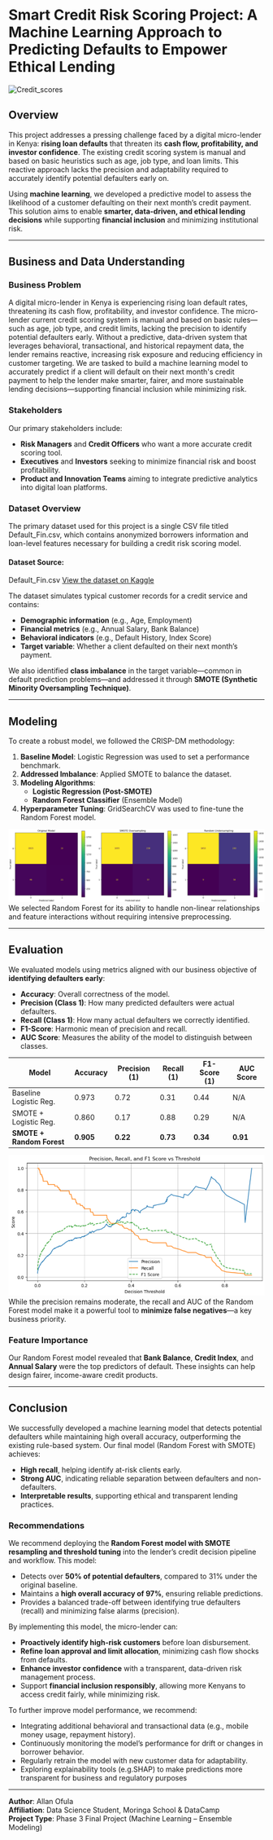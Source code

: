 # Smart Credit Risk Scoring Project: A Machine Learning Approach to Predicting Defaults to Empower Ethical Lending
![Credit_scores](image/Credit_scors.png)

## Overview

This project addresses a pressing challenge faced by a digital micro-lender in Kenya: **rising loan defaults** that threaten its **cash flow, profitability, and investor confidence**. The existing credit scoring system is manual and based on basic heuristics such as age, job type, and loan limits. This reactive approach lacks the precision and adaptability required to accurately identify potential defaulters early on.

Using **machine learning**, we developed a predictive model to assess the likelihood of a customer defaulting on their next month’s credit payment. This solution aims to enable **smarter, data-driven, and ethical lending decisions** while supporting **financial inclusion** and minimizing institutional risk.

---

## Business and Data Understanding

### Business Problem
A digital micro-lender in Kenya is experiencing rising loan default rates, threatening its cash flow, profitability, and investor confidence. The micro-lender current credit scoring system is manual and based on basic rules—such as age, job type, and credit limits, lacking the precision to identify potential defaulters early. Without a predictive, data-driven system that leverages behavioral, transactional, and historical repayment data, the lender remains reactive, increasing risk exposure and reducing efficiency in customer targeting. We are tasked to build a machine learning model to accurately predict if a client will default on their next month's credit payment to help the lender make smarter, fairer, and more sustainable lending decisions—supporting financial inclusion while minimizing risk.

### Stakeholders
Our primary stakeholders include:
- **Risk Managers** and **Credit Officers** who want a more accurate credit scoring tool.
- **Executives** and **Investors** seeking to minimize financial risk and boost profitability.
- **Product and Innovation Teams** aiming to integrate predictive analytics into digital loan platforms.

### Dataset Overview
The primary dataset used for this project is a single CSV file titled Default_Fin.csv, which contains anonymized borrowers information and loan-level features necessary for building a credit risk scoring model.

#### Dataset Source:
Default_Fin.csv [View the dataset on Kaggle](https://www.kaggle.com/datasets/kmldas/loan-default-prediction?resource=download)

The dataset simulates typical customer records for a credit service and contains:
- **Demographic information** (e.g., Age, Employment)
- **Financial metrics** (e.g., Annual Salary, Bank Balance)
- **Behavioral indicators** (e.g., Default History, Index Score)
- **Target variable**: Whether a client defaulted on their next month’s payment.

We also identified **class imbalance** in the target variable—common in default prediction problems—and addressed it through **SMOTE (Synthetic Minority Oversampling Technique)**.

---

## Modeling

To create a robust model, we followed the CRISP-DM methodology:

1. **Baseline Model**: Logistic Regression was used to set a performance benchmark.
2. **Addressed Imbalance**: Applied SMOTE to balance the dataset.
3. **Modeling Algorithms**:
   - **Logistic Regression (Post-SMOTE)**
   - **Random Forest Classifier** (Ensemble Model)
4. **Hyperparameter Tuning**: GridSearchCV was used to fine-tune the Random Forest model.

![Models](images/Models.png)
We selected Random Forest for its ability to handle non-linear relationships and feature interactions without requiring intensive preprocessing.

---

## Evaluation

We evaluated models using metrics aligned with our business objective of **identifying defaulters early**:
- **Accuracy**: Overall correctness of the model.
- **Precision (Class 1)**: How many predicted defaulters were actual defaulters.
- **Recall (Class 1)**: How many actual defaulters we correctly identified.
- **F1-Score**: Harmonic mean of precision and recall.
- **AUC Score**: Measures the ability of the model to distinguish between classes.

| Model                      | Accuracy | Precision (1) | Recall (1) | F1-Score (1) | AUC Score |
|---------------------------|----------|---------------|------------|--------------|-----------|
| Baseline Logistic Reg.    | 0.973    | 0.72          | 0.31       | 0.44         | N/A       |
| SMOTE + Logistic Reg.     | 0.860    | 0.17          | 0.88       | 0.29         | N/A       |
| **SMOTE + Random Forest** | **0.905**| **0.22**      | **0.73**   | **0.34**     | **0.91**  |

![Evaluate](images/Evaluate.png)
While the precision remains moderate, the recall and AUC of the Random Forest model make it a powerful tool to **minimize false negatives**—a key business priority.

### Feature Importance
Our Random Forest model revealed that **Bank Balance**, **Credit Index**, and **Annual Salary** were the top predictors of default. These insights can help design fairer, income-aware credit products.

---

## Conclusion

We successfully developed a machine learning model that detects potential defaulters while maintaining high overall accuracy, outperforming the existing rule-based system. Our final model (Random Forest with SMOTE) achieves:
- **High recall**, helping identify at-risk clients early.
- **Strong AUC**, indicating reliable separation between defaulters and non-defaulters.
- **Interpretable results**, supporting ethical and transparent lending practices.

### Recommendations
We recommend deploying the **Random Forest model with SMOTE resampling and threshold tuning** into the lender’s credit decision pipeline and workflow. 
This model:

- Detects over **50% of potential defaulters**, compared to 31% under the original baseline.
- Maintains a **high overall accuracy of 97%**, ensuring reliable predictions.
- Provides a balanced trade-off between identifying true defaulters (recall) and minimizing false alarms (precision).

By implementing this model, the micro-lender can:
- **Proactively identify high-risk customers** before loan disbursement.
- **Refine loan approval and limit allocation**, minimizing cash flow shocks from defaults.
- **Enhance investor confidence** with a transparent, data-driven risk management process.
- Support **financial inclusion responsibly**, allowing more Kenyans to access credit fairly, while minimizing risk.

To further improve model performance, we recommend:
- Integrating additional behavioral and transactional data (e.g., mobile money usage, repayment history).
- Continuously monitoring the model’s performance for drift or changes in borrower behavior.
- Regularly retrain the model with new customer data for adaptability.
- Exploring explainability tools (e.g.SHAP) to make predictions more transparent for business and regulatory purposes

---

**Author**: Allan Ofula  
**Affiliation**: Data Science Student, Moringa School & DataCamp  
**Project Type**: Phase 3 Final Project (Machine Learning – Ensemble Modeling)
